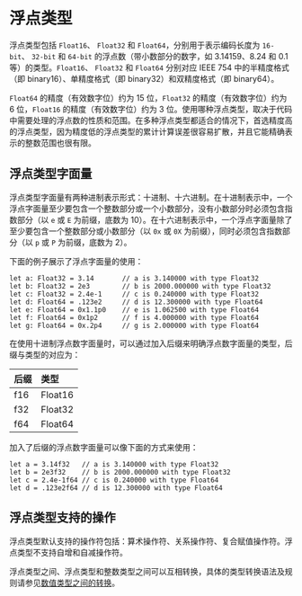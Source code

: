# 浮点类型

浮点类型包括 `Float16`、 `Float32` 和 `Float64`，分别用于表示编码长度为 `16-bit`、 `32-bit` 和 `64-bit` 的浮点数（带小数部分的数字，如 3.14159、8.24 和 0.1 等）的类型。`Float16`、 `Float32` 和 `Float64` 分别对应 IEEE 754 中的半精度格式（即 binary16）、单精度格式（即 binary32）和双精度格式（即 binary64）。

`Float64` 的精度（有效数字位）约为 15 位，`Float32` 的精度（有效数字位）约为 6 位，`Float16` 的精度（有效数字位）约为 3 位。使用哪种浮点类型，取决于代码中需要处理的浮点数的性质和范围。在多种浮点类型都适合的情况下，首选精度高的浮点类型，因为精度低的浮点类型的累计计算误差很容易扩散，并且它能精确表示的整数范围也很有限。

## 浮点类型字面量

浮点类型字面量有两种进制表示形式：十进制、十六进制。在十进制表示中，一个浮点字面量至少要包含一个整数部分或一个小数部分，没有小数部分时必须包含指数部分（以 `e` 或 `E` 为前缀，底数为 10）。在十六进制表示中，一个浮点字面量除了至少要包含一个整数部分或小数部分（以 `0x` 或 `0X` 为前缀），同时必须包含指数部分（以 `p` 或 `P` 为前缀，底数为 2）。

下面的例子展示了浮点字面量的使用：

<!-- compile -->

```cangjie
let a: Float32 = 3.14       // a is 3.140000 with type Float32
let b: Float32 = 2e3        // b is 2000.000000 with type Float32
let c: Float32 = 2.4e-1     // c is 0.240000 with type Float32
let d: Float64 = .123e2     // d is 12.300000 with type Float64
let e: Float64 = 0x1.1p0    // e is 1.062500 with type Float64
let f: Float64 = 0x1p2      // f is 4.000000 with type Float64
let g: Float64 = 0x.2p4     // g is 2.000000 with type Float64
```

在使用十进制浮点数字面量时，可以通过加入后缀来明确浮点数字面量的类型，后缀与类型的对应为：

|  后缀 | 类型    |
| :---- | :------ |
| f16   | Float16 |
| f32   | Float32 |
| f64   | Float64 |

加入了后缀的浮点数字面量可以像下面的方式来使用：

<!-- compile -->

```cangjie
let a = 3.14f32   // a is 3.140000 with type Float32
let b = 2e3f32    // b is 2000.000000 with type Float32
let c = 2.4e-1f64 // c is 0.240000 with type Float64
let d = .123e2f64 // d is 12.300000 with type Float64
```

## 浮点类型支持的操作

浮点类型默认支持的操作符包括：算术操作符、关系操作符、复合赋值操作符。浮点类型不支持自增和自减操作符。

浮点类型之间、浮点类型和整数类型之间可以互相转换，具体的类型转换语法及规则请参见[数值类型之间的转换](../class_and_interface/typecast.md#数值类型之间的转换)。
